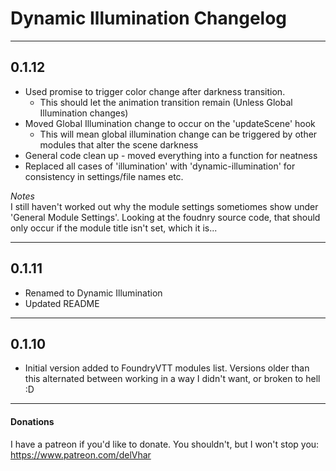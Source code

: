 # Dynamic Illumination Changelog
***
## 0.1.12
* Used promise to trigger color change after darkness transition.
    * This should let the animation transition remain (Unless Global Illumination changes)
* Moved Global Illumination change to occur on the 'updateScene' hook
    * This will mean global illumination change can be triggered by other modules that alter the scene darkness
* General code clean up - moved everything into a function for neatness
* Replaced all cases of 'illumination' with 'dynamic-illumination' for consistency in settings/file names etc.

*Notes*  
I still haven't worked out why the module settings sometiomes show under 'General Module Settings'. Looking at the foudnry source code, that should only occur if the module title isn't set, which it is...
***
## 0.1.11
* Renamed to Dynamic Illumination
* Updated README

***
## 0.1.10
* Initial version added to FoundryVTT modules list. Versions older than this alternated between working in a way I didn't want, or broken to hell :D

***
#### Donations
I have a patreon if you'd like to donate. You shouldn't, but I won't stop you:
https://www.patreon.com/delVhar